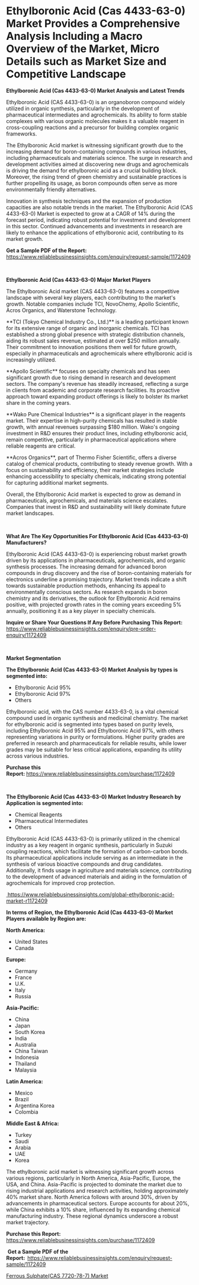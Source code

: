 <p><h1>Ethylboronic Acid (Cas 4433-63-0) Market Provides a Comprehensive Analysis Including a Macro Overview of the Market, Micro Details such as Market Size and Competitive Landscape</h1></p><p><strong>Ethylboronic Acid (Cas 4433-63-0) Market Analysis and Latest Trends</strong></p>
<p><p>Ethylboronic Acid (CAS 4433-63-0) is an organoboron compound widely utilized in organic synthesis, particularly in the development of pharmaceutical intermediates and agrochemicals. Its ability to form stable complexes with various organic molecules makes it a valuable reagent in cross-coupling reactions and a precursor for building complex organic frameworks.</p><p>The Ethylboronic Acid market is witnessing significant growth due to the increasing demand for boron-containing compounds in various industries, including pharmaceuticals and materials science. The surge in research and development activities aimed at discovering new drugs and agrochemicals is driving the demand for ethylboronic acid as a crucial building block. Moreover, the rising trend of green chemistry and sustainable practices is further propelling its usage, as boron compounds often serve as more environmentally friendly alternatives.</p><p>Innovation in synthesis techniques and the expansion of production capacities are also notable trends in the market. The Ethylboronic Acid (CAS 4433-63-0) Market is expected to grow at a CAGR of 14% during the forecast period, indicating robust potential for investment and development in this sector. Continued advancements and investments in research are likely to enhance the applications of ethylboronic acid, contributing to its market growth.</p></p>
<p><strong>Get a Sample PDF of the Report:&nbsp;</strong> <a href="https://www.reliablebusinessinsights.com/enquiry/request-sample/1172409?utm_campaign=2924&utm_medium=2&utm_source=Github&utm_content=ia&utm_term=03042025&utm_id=ethylboronic-acid-cas-4433-63-0">https://www.reliablebusinessinsights.com/enquiry/request-sample/1172409</a></p>
<p>&nbsp;</p>
<p><strong>Ethylboronic Acid (Cas 4433-63-0) Major Market Players</strong></p>
<p><p>The Ethylboronic Acid market (CAS 4433-63-0) features a competitive landscape with several key players, each contributing to the market's growth. Notable companies include TCI, NovoChemy, Apollo Scientific, Acros Organics, and Waterstone Technology.</p><p>**TCI (Tokyo Chemical Industry Co., Ltd.)** is a leading participant known for its extensive range of organic and inorganic chemicals. TCI has established a strong global presence with strategic distribution channels, aiding its robust sales revenue, estimated at over $250 million annually. Their commitment to innovation positions them well for future growth, especially in pharmaceuticals and agrochemicals where ethylboronic acid is increasingly utilized.</p><p>**Apollo Scientific** focuses on specialty chemicals and has seen significant growth due to rising demand in research and development sectors. The company's revenue has steadily increased, reflecting a surge in clients from academic and corporate research facilities. Its proactive approach toward expanding product offerings is likely to bolster its market share in the coming years.</p><p>**Wako Pure Chemical Industries** is a significant player in the reagents market. Their expertise in high-purity chemicals has resulted in stable growth, with annual revenues surpassing $180 million. Wako's ongoing investment in R&D ensures their product lines, including ethylboronic acid, remain competitive, particularly in pharmaceutical applications where reliable reagents are critical.</p><p>**Acros Organics**, part of Thermo Fisher Scientific, offers a diverse catalog of chemical products, contributing to steady revenue growth. With a focus on sustainability and efficiency, their market strategies include enhancing accessibility to specialty chemicals, indicating strong potential for capturing additional market segments.</p><p>Overall, the Ethylboronic Acid market is expected to grow as demand in pharmaceuticals, agrochemicals, and materials science escalates. Companies that invest in R&D and sustainability will likely dominate future market landscapes.</p></p>
<p>&nbsp;</p>
<p><strong>What Are The Key Opportunities For Ethylboronic Acid (Cas 4433-63-0) Manufacturers?</strong></p>
<p><p>Ethylboronic Acid (CAS 4433-63-0) is experiencing robust market growth driven by its applications in pharmaceuticals, agrochemicals, and organic synthesis processes. The increasing demand for advanced boron compounds in drug discovery and the rise of boron-containing materials for electronics underline a promising trajectory. Market trends indicate a shift towards sustainable production methods, enhancing its appeal to environmentally conscious sectors. As research expands in boron chemistry and its derivatives, the outlook for Ethylboronic Acid remains positive, with projected growth rates in the coming years exceeding 5% annually, positioning it as a key player in specialty chemicals.</p></p>
<p><strong>Inquire or Share Your Questions If Any Before Purchasing This Report:</strong> <a href="https://www.reliablebusinessinsights.com/enquiry/pre-order-enquiry/1172409?utm_campaign=2924&utm_medium=2&utm_source=Github&utm_content=ia&utm_term=03042025&utm_id=ethylboronic-acid-cas-4433-63-0">https://www.reliablebusinessinsights.com/enquiry/pre-order-enquiry/1172409</a></p>
<p>&nbsp;</p>
<p><strong>Market Segmentation</strong></p>
<p><strong>The Ethylboronic Acid (Cas 4433-63-0) Market Analysis by types is segmented into:</strong></p>
<p><ul><li>Ethylboronic Acid 95%</li><li>Ethylboronic Acid 97%</li><li>Others</li></ul></p>
<p><p>Ethylboronic acid, with the CAS number 4433-63-0, is a vital chemical compound used in organic synthesis and medicinal chemistry. The market for ethylboronic acid is segmented into types based on purity levels, including Ethylboronic Acid 95% and Ethylboronic Acid 97%, with others representing variations in purity or formulations. Higher purity grades are preferred in research and pharmaceuticals for reliable results, while lower grades may be suitable for less critical applications, expanding its utility across various industries.</p></p>
<p><strong>Purchase this Report:&nbsp;</strong><a href="https://www.reliablebusinessinsights.com/purchase/1172409?utm_campaign=2924&utm_medium=2&utm_source=Github&utm_content=ia&utm_term=03042025&utm_id=ethylboronic-acid-cas-4433-63-0">https://www.reliablebusinessinsights.com/purchase/1172409</a></p>
<p>&nbsp;</p>
<p><strong>The Ethylboronic Acid (Cas 4433-63-0) Market Industry Research by Application is segmented into:</strong></p>
<p><ul><li>Chemical Reagents</li><li>Pharmaceutical Intermediates</li><li>Others</li></ul></p>
<p><p>Ethylboronic Acid (CAS 4433-63-0) is primarily utilized in the chemical industry as a key reagent in organic synthesis, particularly in Suzuki coupling reactions, which facilitate the formation of carbon-carbon bonds. Its pharmaceutical applications include serving as an intermediate in the synthesis of various bioactive compounds and drug candidates. Additionally, it finds usage in agriculture and materials science, contributing to the development of advanced materials and aiding in the formulation of agrochemicals for improved crop protection.</p></p>
<p><a href="https://www.reliablebusinessinsights.com/global-ethylboronic-acid-market-r1172409?utm_campaign=2924&utm_medium=2&utm_source=Github&utm_content=ia&utm_term=03042025&utm_id=ethylboronic-acid-cas-4433-63-0">&nbsp;https://www.reliablebusinessinsights.com/global-ethylboronic-acid-market-r1172409</a></p>
<p><strong>In terms of Region, the Ethylboronic Acid (Cas 4433-63-0) Market Players available by Region are:</strong></p>
<p>
    <p> <strong> North America: </strong>
        <ul>
            <li>United States</li>
            <li>Canada</li>
        </ul>
        </p> 
    <p> <strong> Europe: </strong>
        <ul>
            <li>Germany</li>
            <li>France</li>
            <li>U.K.</li>
            <li>Italy</li>
            <li>Russia</li>
        </ul>
        </p> 
    <p> <strong> Asia-Pacific: </strong>
        <ul>
            <li>China</li>
            <li>Japan</li>
            <li>South Korea</li>
            <li>India</li>
            <li>Australia</li>
            <li>China Taiwan</li>
            <li>Indonesia</li>
            <li>Thailand</li>
            <li>Malaysia</li>
        </ul>
        </p> 
    <p> <strong> Latin America: </strong>
        <ul>
            <li>Mexico</li>
            <li>Brazil</li>
            <li>Argentina Korea</li>
            <li>Colombia</li>
        </ul>
        </p> 
    <p> <strong> Middle East & Africa: </strong>
        <ul>
            <li>Turkey</li>
            <li>Saudi</li>
            <li>Arabia</li>
            <li>UAE</li>
            <li>Korea</li>
        </ul>
    </p>
    </p>
<p><p>The ethylboronic acid market is witnessing significant growth across various regions, particularly in North America, Asia-Pacific, Europe, the USA, and China. Asia-Pacific is projected to dominate the market due to rising industrial applications and research activities, holding approximately 40% market share. North America follows with around 30%, driven by advancements in pharmaceutical sectors. Europe accounts for about 20%, while China exhibits a 10% share, influenced by its expanding chemical manufacturing industry. These regional dynamics underscore a robust market trajectory.</p></p>
<p><strong>Purchase this Report: </strong><a href="https://www.reliablebusinessinsights.com/purchase/1172409?utm_campaign=2924&utm_medium=2&utm_source=Github&utm_content=ia&utm_term=03042025&utm_id=ethylboronic-acid-cas-4433-63-0">https://www.reliablebusinessinsights.com/purchase/1172409</a></p>
<p>&nbsp;<strong>Get a Sample PDF of the Report:&nbsp;&nbsp;</strong><a href="https://www.reliablebusinessinsights.com/enquiry/request-sample/1172409?utm_campaign=2924&utm_medium=2&utm_source=Github&utm_content=ia&utm_term=03042025&utm_id=ethylboronic-acid-cas-4433-63-0">https://www.reliablebusinessinsights.com/enquiry/request-sample/1172409</a></p>
<p><strong></strong></p>
<p><p><a href="https://github.com/djembashote/Market-Research-Report-List-1/blob/main/ferrous-sulphatecas-7720-78-7-market.md?utm_campaign=2924&utm_medium=2&utm_source=Github&utm_content=ia&utm_term=03042025&utm_id=ethylboronic-acid-cas-4433-63-0">Ferrous Sulphate(CAS 7720-78-7) Market</a></p></p>